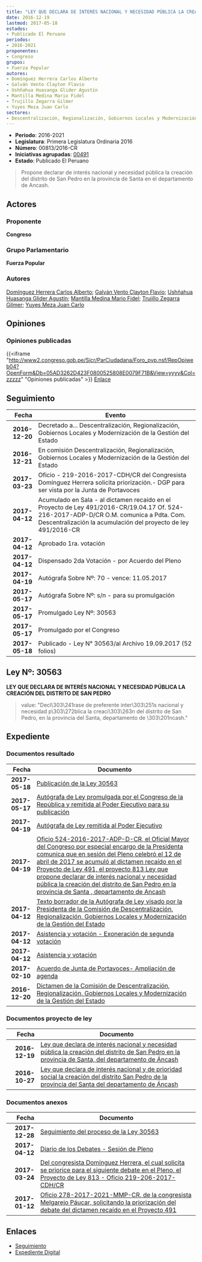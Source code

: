 ```yaml
---
title: "LEY QUE DECLARA DE INTERÉS NACIONAL Y NECESIDAD PÚBLICA LA CREACIÓN DEL DISTRITO DE SAN PEDRO EN LA PROVINCIA DE SANTA, DEL DEPARTAMENTO DE ANCASH"
date: 2016-12-19
lastmod: 2017-05-18
estados:
- Publicado El Peruano
periodos:
- 2016-2021
proponentes:
- Congreso
grupos:
- Fuerza Popular
autores:
- Domínguez Herrera Carlos Alberto
- Galván Vento Clayton Flavio
- Ushñahua Huasanga Glider Agustín
- Mantilla Medina Mario Fidel
- Trujillo Zegarra Gilmer
- Yuyes Meza Juan Carlo
sectores:
- Descentralización, Regionalización, Gobiernos Locales y Modernización de la Gestión del Estado
---
```

- **Periodo**: 2016-2021
- **Legislatura**: Primera Legislatura Ordinaria 2016
- **Número**: 00813/2016-CR
- **Iniciativas agrupadas**: [00491](../../00400/00491)
- **Estado**: Publicado El Peruano

> Propone declarar de interés nacional y necesidad pública la creación del distrito de San Pedro en la provincia de Santa en el departamento de Ancash.


## Actores

### Proponente

**Congreso**

### Grupo Parlamentario

**Fuerza Popular**

### Autores

[Domínguez Herrera Carlos Alberto](mailto:mailto:cdominguez@congreso.gob.pe); [Galván Vento Clayton Flavio](mailto:mailto:cgalvan@congreso.gob.pe); [Ushñahua Huasanga Glider Agustín](mailto:mailto:gushnahua@congreso.gob.pe); [Mantilla Medina Mario Fidel](mailto:mailto:mmantilla@congreso.gob.pe); [Trujillo Zegarra Gilmer](mailto:mailto:gtrujilloz@congreso.gob.pe); [Yuyes Meza Juan Carlo](mailto:mailto:jyuyes@congreso.gob.pe)

## Opiniones

### Opiniones publicadas

{{<iframe "http://www2.congreso.gob.pe/Sicr/ParCiudadana/Foro_pvp.nsf/RepOpiweb04?OpenForm&Db=05AD3262D423F0800525808E0079F71B&View=yyyy&Col=zzzzz" "Opiniones publicadas" >}}
[Enlace](http://www2.congreso.gob.pe/Sicr/ParCiudadana/Foro_pvp.nsf/RepOpiweb04?OpenForm&Db=05AD3262D423F0800525808E0079F71B&View=yyyy&Col=zzzzz)


## Seguimiento

| Fecha | Evento |
|------:|--------|
| **2016-12-20** | Decretado a... Descentralización, Regionalización, Gobiernos Locales y Modernización de la Gestión del Estado |
| **2016-12-21** | En comisión Descentralización, Regionalización, Gobiernos Locales y Modernización de la Gestión del Estado |
| **2017-03-23** | Oficio - 219-2016-2017-CDH/CR del Congresista Domínguez Herrera solicita priorización.- DGP para ser vista por la Junta de Portavoces |
| **2017-04-12** | Acumulado en Sala - al dictamen recaído en el Proyecto de Ley 491/2016-CR/19.04.17 Of. 524-216-2017-ADP-D/CR O.M. comunica a Pdta. Com. Descentralización la acumulación del proyecto de ley 491/2016-CR |
| **2017-04-12** | Aprobado 1ra. votación |
| **2017-04-12** | Dispensado 2da Votación - por Acuerdo del Pleno |
| **2017-04-19** | Autógrafa Sobre Nº: 70 - vence: 11.05.2017 |
| **2017-05-17** | Autógrafa Sobre Nº: s/n - para su promulgación |
| **2017-05-17** | Promulgado Ley Nº: 30563 |
| **2017-05-17** | Promulgado por el Congreso |
| **2017-05-18** | Publicado - Ley N° 30563/al Archivo 19.09.2017 (52 folios) |

## Ley Nº: 30563

**LEY QUE DECLARA DE INTERÉS NACIONAL Y NECESIDAD PÚBLICA LA CREACIÓN DEL DISTRITO DE SAN PEDRO**

> value: "Decl\303\241rase de preferente inter\303\251s nacional y necesidad p\303\272blica la creaci\303\263n del distrito de San Pedro, en la provincia del Santa, departamento de \303\201ncash."


## Expediente

### Documentos resultado

| Fecha | Documento |
|------:|-----------|
| **2017-05-18** | [Publicación de la Ley 30563](http://www.leyes.congreso.gob.pe/Documentos/2016_2021/ADLP/Normas_Legales/30563.LEY.pdf) |
| **2017-05-17** | [Autógrafa de Ley promulgada por el Congreso de la República y remitida al Poder Ejecutivo para su publicación](http://www.leyes.congreso.gob.pe/Documentos/2016_2021/Autografas/Ley_y_de_Resolucion_Legislativa/AU0049120170517.pdf) |
| **2017-04-19** | [Autógrafa de Ley remitida al Poder Ejecutivo](http://www.leyes.congreso.gob.pe/Documentos/2016_2021/Autografas/Ley_y_de_Resolucion_Legislativa/AU0049120170419.pdf) |
| **2017-04-19** | [Oficio 524-2016-2017-ADP-D-CR, el Oficial Mayor del Congreso por especial encargo de la Presidenta comunica que en sesión del Pleno celebró el 12 de abril de 2017 se acumuló al dictamen recaído en el Proyecto de Ley 491, el proyecto 813 Ley que propone declarar de interés nacional y necesidad pública la creación del distrito de San Pedro en la provincia de Santa , departamento de Ancash](http://www.leyes.congreso.gob.pe/Documentos/2016_2021/Oficios/Oficialia_Mayor/OFICIO-524-2016-2017-ADP-D-CR.pdf) |
| **2017-04-12** | [Texto borrador de la Autógrafa de Ley visado por la Presidenta de la Comisión de Descentralización, Regionalización, Gobiernos Locales y Modernización de la Gestión del Estado](http://www.leyes.congreso.gob.pe/Documentos/2016_2021/Texto_Borrador_de_Autografa/BAU0049120170412.PDF) |
| **2017-04-12** | [Asistencia y votación - Exoneración de segunda votación](http://www.leyes.congreso.gob.pe/Documentos/2016_2021/Asistencia_y_Votacion/Proyectos_de_Ley/Exoneracion_de_Segunda_Votacion/AVESV0049120170412.PDF) |
| **2017-04-12** | [Asistencia y votación](http://www.leyes.congreso.gob.pe/Documentos/2016_2021/Asistencia_y_Votacion/Proyectos_de_Ley/AV0049120170412.PDF) |
| **2017-02-10** | [Acuerdo de Junta de Portavoces- Ampliación de agenda](http://www.leyes.congreso.gob.pe/Documentos/2016_2021/Acuerdos/Junta_Portavoces/AJP0049120170210.pdf) |
| **2016-12-20** | [Dictamen de la Comisión de Descentralización, Regionalización, Gobiernos Locales y Modernización de la Gestión del Estado](http://www.leyes.congreso.gob.pe/Documentos/2016_2021/Dictamenes/Proyectos_de_Ley/00491DC08MAY20161220..pdf) |

### Documentos proyecto de ley

| Fecha | Documento |
|------:|-----------|
| **2016-12-19** | [Ley que declara de interés nacional y necesidad pública la creación del distrito de San Pedro en la provincia de Santa, del departamento de Áncash](http://www.leyes.congreso.gob.pe/Documentos/2016_2021/Proyectos_de_Ley_y_de_Resoluciones_Legislativas/PL0081320161219.pdf) |
| **2016-10-27** | [Ley que declara de interés nacional y de prioridad social la creación del distrito San Pedro de la provincia del Santa del departamento de Áncash](http://www.leyes.congreso.gob.pe/Documentos/2016_2021/Proyectos_de_Ley_y_de_Resoluciones_Legislativas/PL0049120161027..pdf) |

### Documentos anexos

| Fecha | Documento |
|------:|-----------|
| **2017-12-28** | [Seguimiento del proceso de la Ley 30563](http://www.leyes.congreso.gob.pe/Documentos/2016_2021/Seguimiento_de_Proyectos_de_Ley/00491PL_20171228.pdf) |
| **2017-04-12** | [Diario de los Debates - Sesión de Pleno](http://www.leyes.congreso.gob.pe/Documentos/2016_2021/ADLP/Diario_Debates/30563_DD.pdf) |
| **2017-03-24** | [Del congresista Domínguez Herrera, el cual solicita se priorice para el siguiente debate en el Pleno, el Proyecto de Ley 813 - Oficio 219-206-2017-CDH/CR](http://www.leyes.congreso.gob.pe/Documentos/2016_2021/Oficios/Congresistas/OFICIO-219-2016-2017-CDH-CR.pdf) |
| **2017-01-12** | [Oficio 278-2017-2021-MMP-CR, de la congresista Melgarejo Páucar, solicitando la priorización del debate del dictamen recaído en el Proyecto 491](http://www.leyes.congreso.gob.pe/Documentos/2016_2021/Oficios/Congresistas/OFICIO-278-2017-2021-MMP-CR..pdf) |

## Enlaces

- [Seguimiento](http://www2.congreso.gob.pe/Sicr/TraDocEstProc/CLProLey2016.nsf/f7fff46988ca05b1052578e100829cc7/99bc0ce982e56a940525808e00635f5a?OpenDocument)
- [Expediente Digital](http://www2.congreso.gob.pe/Sicr/TraDocEstProc/CLProLey2016.nsf/f7fff46988ca05b1052578e100829cc7/99bc0ce982e56a940525808e00635f5a?OpenDocument&Click=05257FB7005EB655.eb71d0cf91d8294e05256cdf006b5706/$Body/0.1C6C)

